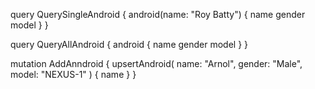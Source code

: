 query QuerySingleAndroid {
  android(name: "Roy Batty") {
    name
    gender
    model
  }
}

query QueryAllAndroid {
  android {
    name
    gender
    model
  }
}

mutation AddAnndroid {
  upsertAndroid(
    name: "Arnol", 
    gender: "Male",
    model: "NEXUS-1"
  ) {
    name
  }
}